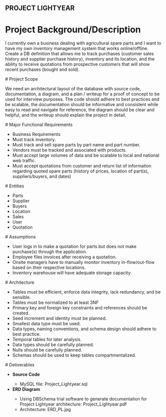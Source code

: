 ## PROJECT LIGHTYEAR
# Project Background/Description
<p>I currently own a business dealing with agricultural spare parts and I want to have my own inventory management system that works online/offline. Create a DB definition that allows me to track purchases (customer sales history and supplier purchase history), inventory and its location, and the ability to receive quotations from prospective customers that will show recent purchases (bought and sold).</p>
# Project Scope
<p>We need an architectural layout of the database with source code, documentation, a diagram, and a plan / writeup for a proof of concept to be used for interview purposes. The code should adhere to best practices and be scalable, the documentation should be informative and consistent while easy to read and navigate for reference, the diagram should be clear and helpful, and the writeup should explain the project in detail.</p>
# Major Functional Requirements
<ul>
<li>Business Requirements</li>
<li>Must track inventory.</li>
<li>Must track and sell spare parts by part name and part number.</li>
<li>Vendors must be tracked and associated with products.</li>
<li>Must accept large volumes of data and be scalable to local and national web traffic.</li>
<li>Must accept quotations from customer and return list of information regarding quoted spare parts (history of prices, location of part(s), suppliers/buyers, and dates)</li>
</ul>
# Entities
<ul>
<li>Parts</li>
<li>Supplier</li>
<li>Buyers&nbsp;</li>
<li>Location</li>
<li>Sales</li>
<li>User</li>
<li>Quotation</li>
</ul>
# Assumptions
<ul>
<li>User logs in to make a quotation for parts but does not make purchase(s) through the application.</li>
<li>Employee files invoices after receiving a quotation.</li>
<li>Onsite managers have to manually monitor inventory in-flow/out-flow based on their respective locations.</li>
<li>Inventory warehouse will have adequate storage capacity.</li>
</ul>
# Architecture
<ul>
<li>Tables must be efficient, enforce data integrity, lack redundancy, and be sensible.</li>
<li>Tables must be normalized to at least 3NF</li>
<li>Primary key and foreign key constraints and references should be created.</li>
<li>Seed increment and identity must be planned.</li>
<li>Smallest data type must be used.</li>
<li>Data types, naming conventions, and schema design should adhere to best practice.</li>
<li>Temporal tables for later analysis.</li>
<li>Data types should be carefully planned.</li>
<li>Nulls should be carefully planned.</li>
<li>Schemas should be used to keep tables compartmentalized.</li>
</ul>
# Deliverables
<ul>
<li><strong>Source Code</strong></li>
<ul>
<li>MySQL file: Project_Lightyear.sql</li>
</ul>
<li><strong>ERD Diagram</strong></li>
<ul>
<li>Using DBSchema trial software to generate documentation for Project Lightyear architecture: Project_Lightyear.pdf</li>
<li>Architecture: ERD_PL.jpg</li>
</ul>
</ul>
